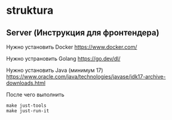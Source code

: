 # struktura

## Server (Инструкция для фронтендера)

Нужно установить Docker https://www.docker.com/

Нужно устрановить Golang https://go.dev/dl/

Нужно установить Java (минимум 17) https://www.oracle.com/java/technologies/javase/jdk17-archive-downloads.html

После чего выполнить

```
make just-tools
make just-run-it
```
